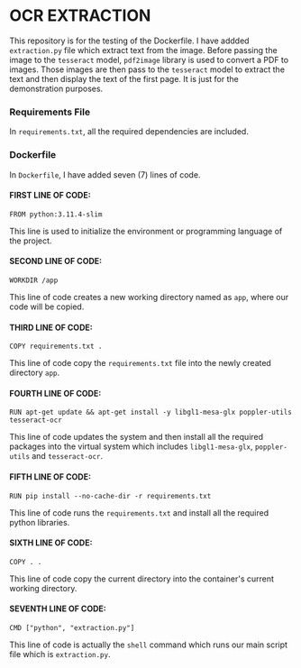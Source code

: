 # OCR EXTRACTION

This repository is for the testing of the Dockerfile. I have addded `extraction.py` file which extract text from the image. Before passing the image to the `tesseract` model, `pdf2image` library is used to convert a PDF to images. Those images are then pass to the `tesseract` model to extract the text and then display the text of the first page. It is just for the demonstration purposes.

### Requirements File
In `requirements.txt`, all the required dependencies are included.

### Dockerfile
In `Dockerfile`, I have added seven (7) lines of code.
#### FIRST LINE OF CODE:
```
FROM python:3.11.4-slim
```
This line is used to initialize the environment or programming language of the project.
#### SECOND LINE OF CODE:
```
WORKDIR /app
```
This line of code creates a new working directory named as `app`, where our code will be copied.
#### THIRD LINE OF CODE:
```
COPY requirements.txt .
```
This line of code copy the `requirements.txt` file into the newly created directory `app`.
#### FOURTH LINE OF CODE:
```
RUN apt-get update && apt-get install -y libgl1-mesa-glx poppler-utils tesseract-ocr
```
This line of code updates the system and then install all the required packages into the virtual system which includes `libgl1-mesa-glx`, `poppler-utils` and `tesseract-ocr`.
#### FIFTH LINE OF CODE:
```
RUN pip install --no-cache-dir -r requirements.txt
```
This line of code runs the `requirements.txt` and install all the required python libraries.
#### SIXTH LINE OF CODE:
```
COPY . .
```
This line of code copy the current directory into the container's current working directory.
#### SEVENTH LINE OF CODE:
```
CMD ["python", "extraction.py"]
```
This line of code is actually the `shell` command which runs our main script file which is `extraction.py`.
